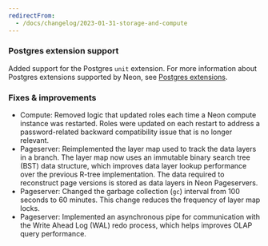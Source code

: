 ```yaml
---
redirectFrom:
  - /docs/changelog/2023-01-31-storage-and-compute
---
```


### Postgres extension support

Added support for the Postgres `unit` extension. For more information about Postgres extensions supported by Neon, see [Postgres extensions](/docs/extensions/pg-extensions).

### Fixes & improvements

- Compute: Removed logic that updated roles each time a Neon compute instance was restarted. Roles were updated on each restart to address a password-related backward compatibility issue that is no longer relevant.
- Pageserver: Reimplemented the layer map used to track the data layers in a branch. The layer map now uses an immutable binary search tree (BST) data structure, which improves data layer lookup performance over the previous R-tree implementation. The data required to reconstruct page versions is stored as data layers in Neon Pageservers.
- Pageserver: Changed the garbage collection (`gc`) interval from 100 seconds to 60 minutes. This change reduces the frequency of layer map locks.
- Pageserver: Implemented an asynchronous pipe for communication with the Write Ahead Log (WAL) redo process, which helps improves OLAP query performance.
